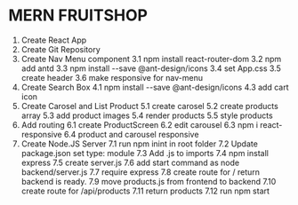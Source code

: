 # MERN FRUITSHOP

1. Create React App
2. Create Git Repository
3. Create Nav Menu component
   3.1 npm install react-router-dom
   3.2 npm add antd
   3.3 npm install --save @ant-design/icons
   3.4 set App.css
   3.5 create header
   3.6 make responsive for nav-menu
4. Create Search Box
   4.1 npm install --save @ant-design/icons
   4.3 add cart icon
5. Create Carosel and List Product
   5.1 create carosel
   5.2 create products array
   5.3 add product images
   5.4 render products
   5.5 style products
6. Add routing
   6.1 create ProductScreen
   6.2 edit carousel
   6.3 npm i react-responsive
   6.4 product and carousel responsive
7. Create Node.JS Server
   7.1 run npm inint in root folder
   7.2 Update package.json set type: module
   7.3 Add .js to imports
   7.4 npm install express
   7.5 create server.js
   7.6 add start command as node backend/server.js
   7.7 require express
   7.8 create route for / return backend is ready.
   7.9 move products.js from frontend to backend
   7.10 create route for /api/products
   7.11 return products
   7.12 run npm start
